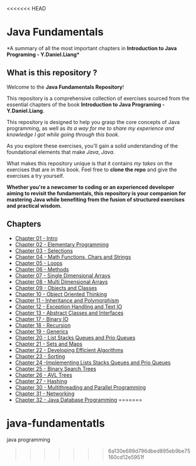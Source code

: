 <<<<<<< HEAD
# Java Fundamentals

\*A summary of all the most important chapters in **Introduction to Java Programing - Y.Daniel.Liang\***

## What is this repository ?

Welcome to the **Java Fundamentals Repository**!

This repository is a comprehensive collection of exercises sourced from the essential chapters of the book **Introduction to Java Programing - Y.Daniel.Liang**.

This repository is designed to help you grasp the core concepts of Java programming, as well as _its a way for me to share my experience and knowledge I got while going through this book._

As you explore these exercises, you'll gain a solid understanding of the foundational elements that make _Java_, _Java_.

What makes this repository unique is that it contains _my takes_ on the exercises that are in this book. Feel free to **clone the repo** and give the exercises a try yourself.

**Whether you're a newcomer to coding or an experienced developer aiming to revisit the fundamentals, this repository is your companion for mastering Java while benefiting from the fusion of structured exercises and practical wisdom.**

## Chapters

- [Chapter 01 - Intro](https://github.com/alitinart/java-fundamentals/tree/master/Chapter%2001%20-%20Intro)
- [Chapter 02 - Elementary Programming](https://github.com/alitinart/java-fundamentals/tree/master/Chapter%2002%20-%20Elementary%20Programming)
- [Chapter 03 - Selections](https://github.com/alitinart/java-fundamentals/tree/master/Chapter%2003%20-%20Selections)
- [Chapter 04 - Math Functions, Chars and Strings](https://github.com/alitinart/java-fundamentals/tree/master/Chapter%2004%20-%20Math%20Functions%2C%20Chars%20and%20Strings)
- [Chapter 05 - Loops](https://github.com/alitinart/java-fundamentals/tree/master/Chapter%2005%20-%20Loops)
- [Chapter 06 - Methods](https://github.com/alitinart/java-fundamentals/tree/master/Chapter%2006%20-%20Methods)
- [Chapter 07 - Single Dimensional Arrays](https://github.com/alitinart/java-fundamentals/tree/master/Chapter%2007%20-%20Single%20Dimensional%20Arrays)
- [Chapter 08 - Multi Dimensional Arrays](https://github.com/alitinart/java-fundamentals/tree/master/Chapter%2008%20-%20Multi%20Dimensional%20Arrays)
- [Chapter 09 - Objects and Classes](https://github.com/alitinart/java-fundamentals/tree/master/Chapter%2009%20-%20Objects%20and%20Classes)
- [Chapter 10 - Object Oriented Thinking](https://github.com/alitinart/java-fundamentals/tree/master/Chapter%2010%20-%20Object%20Oriented%20Thinking)
- [Chapter 11 - Inheritance and Polymorphism](https://github.com/alitinart/java-fundamentals/tree/master/Chapter%2011%20-%20Inheritance%20and%20Polymorphism)
- [Chapter 12 - Exception Handling and Text IO](https://github.com/alitinart/java-fundamentals/tree/master/Chapter%2012%20-%20Exception%20Handling%20and%20Text%20IO)
- [Chapter 13 - Abstract Classes and Interfaces](https://github.com/alitinart/java-fundamentals/tree/master/Chapter%2013%20-%20Abstract%20Classes%20and%20Interfaces)
- [Chapter 17 - Binary IO](https://github.com/alitinart/java-fundamentals/tree/master/Chapter%2017%20-%20Binary%20IO)
- [Chapter 18 - Recursion](https://github.com/alitinart/java-fundamentals/tree/master/Chapter%2018%20-%20Recursion)
- [Chapter 19 - Generics](https://github.com/alitinart/java-fundamentals/tree/master/Chapter%2019%20-%20Generics)
- [Chapter 20 - List Stacks Queues and Prio Queues](https://github.com/alitinart/java-fundamentals/tree/master/Chapter%2020%20-%20List%20Stacks%20Queues%20and%20Prio%20Queues)
- [Chapter 21 - Sets and Maps](https://github.com/alitinart/java-fundamentals/tree/master/Chapter%2021%20-%20Sets%20and%20Maps)
- [Chapter 22 - Developing Efficient Algorithms](https://github.com/alitinart/java-fundamentals/tree/master/Chapter%2022%20-%20Developing%20Efficient%20Algorithms)
- [Chapter 23 - Sorting](https://github.com/alitinart/java-fundamentals/tree/master/Chapter%2023%20-%20Sorting)
- [Chapter 24 -Implementing Lists Stacks Queues and Prio Queues](https://github.com/alitinart/java-fundamentals/tree/master/Chapter%2024%20-Implementing%20Lists%20Stacks%20Queues%20and%20Prio%20Queues)
- [Chapter 25 - Binary Search Trees](https://github.com/alitinart/java-fundamentals/tree/master/Chapter%2025%20-%20Binary%20Search%20Trees)
- [Chapter 26 - AVL Trees](https://github.com/alitinart/java-fundamentals/tree/master/Chapter%2026%20-%20AVL%20Trees)
- [Chapter 27 - Hashing](https://github.com/alitinart/java-fundamentals/tree/master/Chapter%2027%20-%20Hashing)
- [Chapter 30 - Multithreading and Parallel Programming](https://github.com/alitinart/java-fundamentals/tree/master/Chapter%2030%20-%20Multithreading%20and%20Parallel%20Programming)
- [Chapter 31 - Networking](https://github.com/alitinart/java-fundamentals/tree/master/Chapter%2031%20-%20Networking)
- [Chapter 32 - Java Database Programming](https://github.com/alitinart/java-fundamentals/tree/master/Chapter%2032%20-%20Java%20Database%20Programming)
=======
# java-fundamentatls
java programming
>>>>>>> 6a130e699d796dbed895eb9be75160cd12e5951f
